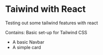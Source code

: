 # Taiwind with React

Testing out some tailwind features with react

Contains: Basic set-up for Tailwind CSS

- A basic Navbar
- A simple card
